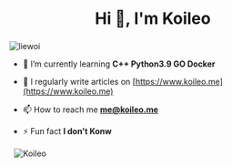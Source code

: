 <h1 align="center">Hi 👋, I'm Koileo</h1>
<h3 align="center"></h3>

<p align="left"> <img src="https://count.getloli.com/get/@:koileo" alt="liewoi" /> </p>


- 🌱 I’m currently learning **C++ Python3.9 GO Docker**

- 📝 I regularly write articles on [https://www.koileo.me](https://www.koileo.me)

- 📫 How to reach me **me@koileo.me**

- ⚡ Fun fact **I don't Konw**


<p>&nbsp;&nbsp;<img align="center" src="https://github-readme-stats.vercel.app/api?username=Koileo&show_icons=true&locale=en" alt="Koileo" /></p>



